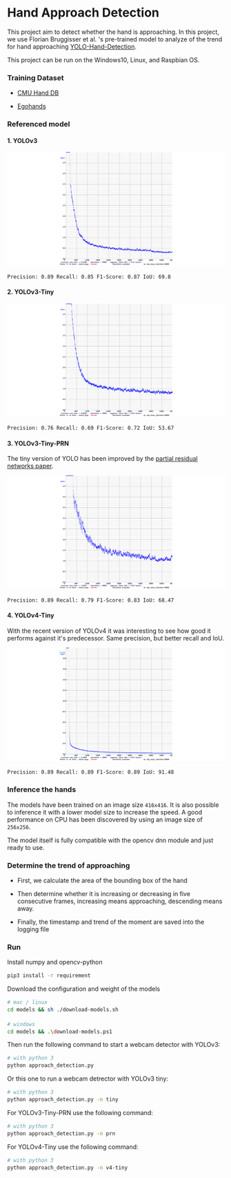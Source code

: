 # Hand Approach Detection
This project aim to detect whether the hand is approaching. 
In this project, we use Florian Bruggisser et al. 's pre-trained model to analyze of the trend for hand approaching
[YOLO-Hand-Detection](https://github.com/cansik/yolo-hand-detection). 

This project can be run on the Windows10, Linux, and Raspbian OS.



### Training Dataset
- [CMU Hand DB](http://domedb.perception.cs.cmu.edu/handdb.html) 

- [Egohands](http://vision.soic.indiana.edu/projects/egohands/) 


### Referenced model

#### 1. YOLOv3

![Training Graph](images/chart_yolov3.png)

```
Precision: 0.89 Recall: 0.85 F1-Score: 0.87 IoU: 69.8
```

#### 2. YOLOv3-Tiny

![Training Graph](images/chart_yolov3-tiny_obj.png)

```
Precision: 0.76 Recall: 0.69 F1-Score: 0.72 IoU: 53.67
```

#### 3. YOLOv3-Tiny-PRN
The tiny version of YOLO has been improved by the [partial residual networks paper](https://github.com/WongKinYiu/PartialResidualNetworks).

![Training Graph](images/chart_yolov3-tiny-prn.png)

```
Precision: 0.89 Recall: 0.79 F1-Score: 0.83 IoU: 68.47
```

#### 4. YOLOv4-Tiny
With the recent version of YOLOv4 it was interesting to see how good it performs against it's predecessor. Same precision, but better recall and IoU.

![Training Graph](images/chart_yolov4-tiny.png)

```
Precision: 0.89 Recall: 0.89 F1-Score: 0.89 IoU: 91.48
```


### Inference the hands
The models have been trained on an image size `416x416`. It is also possible to inference it with a lower model size to increase the speed. A good performance on CPU has been discovered by using an image size of `256x256`.

The model itself is fully compatible with the opencv dnn module and just ready to use.

### Determine the trend of approaching
- First, we calculate the area of the bounding box of the hand

- Then determine whether it is increasing or decreasing in five consecutive frames, increasing means approaching, descending means away.

- Finally, the timestamp and trend of the moment are saved into the logging file

### Run 
Install numpy and opencv-python
```bash
pip3 install -r requirement
```

Download the configuration and weight of the models
```bash
# mac / linux
cd models && sh ./download-models.sh

# windows
cd models && .\download-models.ps1
```

Then run the following command to start a webcam detector with YOLOv3:

```bash
# with python 3
python approach_detection.py
```

Or this one to run a webcam detrector with YOLOv3 tiny:

```bash
# with python 3
python approach_detection.py -n tiny
```

For YOLOv3-Tiny-PRN use the following command:

```bash
# with python 3
python approach_detection.py -n prn
```

For YOLOv4-Tiny use the following command:

```bash
# with python 3
python approach_detection.py -n v4-tiny
```

